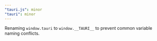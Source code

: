 ```yaml
---
"tauri.js": minor
"tauri": minor
---
```


Renaming `window.tauri` to `window.__TAURI__` to prevent common variable naming conflicts.
